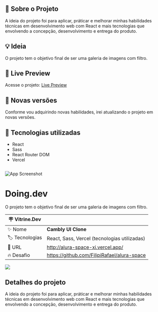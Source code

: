## 🚀 Sobre o Projeto
A ideia do projeto foi para aplicar, práticar e melhorar minhas habilidades técnicas em desenvolvimento web com React e mais tecnologias que envolvendo a concepção, desenvolvimento e entrega do produto.

## 💡 Ideia
O projeto tem o objetivo final de ser uma galeria de imagens com filtro.

## 🚀 Live Preview
Acesse o projeto: [Live Preview](http://alura-space-xi.vercel.app/)

## 🚀 Novas versões
Conforme vou adquirindo novas habilidades, irei atualizando o projeto em novas versões. 

## 🚀 Tecnologias utilizadas
- React
- Sass
- React Router DOM
- Vercel

##
<img src="./public/assets/imagens/screenshot.png" alt="App Screenshot">

# Doing.dev

O projeto tem o objetivo final de ser uma galeria de imagens com filtro.

| :placard: Vitrine.Dev |     |
| -------------  | --- |
| :sparkles: Nome        | **Cambly UI Clone**
| :label: Tecnologias | React, Sass, Vercel (tecnologias utilizadas)
| :rocket: URL         | http://alura-space-xi.vercel.app/
| :fire: Desafio     | https://github.com/FilipiRafael/alura-space

<!-- Inserir imagem com a #vitrinedev ao final do link -->
![](https://raw.githubusercontent.com/FilipiRafael/cambly-ui-clone/main/public/images/light-screenshot.png#vitrinedev)

## Detalhes do projeto

A ideia do projeto foi para aplicar, práticar e melhorar minhas habilidades técnicas em desenvolvimento web com React e mais tecnologias que envolvendo a concepção, desenvolvimento e entrega do produto.

